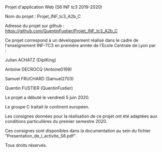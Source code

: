 Projet d'application Web (S6 INF tc3 2019-2020)

Nom du projet : Projet_INF_tc3_A2b_C

Adresse du projet sur github : https://github.com/QuentinFustier/Projet_INF_tc3_A2b_C

Ce projet correspond à un développement réalisé dans le cadre de l'enseignement INF-TC3 en première année de l'Ecole Centrale de Lyon par :

Julian ACHATZ (DiplKing)

Antoine DECROCQ (Antoine0199)

Samuel FRUCHARD (Samuel2703)

Quentin FUSTIER (QuentinFustier)

Le projet a débuté le vendredi 5 juin 2020.

Le groupe C traitait le continent européen.

Les consignes données pour la réalisation de ce projet ont été adaptées aux conditions particulières du premier semestre 2020.

Ces consignes sont disponibles dans la documentation au sein du fichier "Presentation_de_l_activite_S6.pdf".

Tous droits réservés.